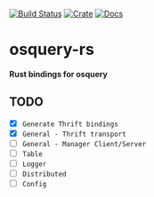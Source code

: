 [![Build Status](https://travis-ci.org/lberezy/osquery-rs.svg)](https://travis-ci.org/lberezy/osquery-rs)
[![Crate](https://img.shields.io/crates/v/osquery-rs.svg)](https://crates.io/crates/osquery-rs)
[![Docs](https://docs.rs/osquery-rs/badge.svg)](https://docs.rs/osquery-rs)

# osquery-rs


**Rust bindings for osquery**

## TODO

- [x] `Generate Thrift bindings`
- [X] `General - Thrift transport`
- [ ] `General - Manager Client/Server`
- [ ] `Table`
- [ ] `Logger`
- [ ] `Distributed`
- [ ] `Config`